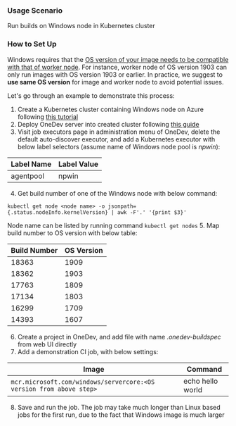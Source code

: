 ### Usage Scenario

Run builds on Windows node in Kubernetes cluster

### How to Set Up

Windows requires that the [OS version of your image needs to be compatible with that of worker node](https://docs.microsoft.com/en-us/virtualization/windowscontainers/deploy-containers/version-compatibility?tabs=windows-server-1903%2Cwindows-10-1909). For instance, worker node of OS version 1903 can only run images with OS version 1903 or earlier. In practice, we suggest to **use same OS version** for image and worker node to avoid potential issues. 

Let's go through an example to demonstrate this process:

1. Create a Kubernetes cluster containing Windows node on Azure following [this tutorial](https://docs.microsoft.com/en-us/azure/aks/windows-container-cli)
2. Deploy OneDev server into created cluster following [this guide](deploy-into-k8s.md)
3. Visit job executors page in administration menu of OneDev, delete the default auto-discover executor, and add a Kubernetes executor with below label selectors (assume name of Windows node pool is _npwin_):

  |Label Name|Label Value|
  |---|---|
  |agentpool|npwin|
4. Get build number of one of the Windows node with below command:

  ```
  kubectl get node <node name> -o jsonpath={.status.nodeInfo.kernelVersion} | awk -F'.' '{print $3}'
  ```
  Node name can be listed by running command `kubectl get nodes`
5. Map build number to OS version with below table:

  |Build Number | OS Version |
  |---|---|
  |18363|1909|
  |18362|1903|
  |17763|1809|
  |17134|1803|
  |16299|1709|
  |14393|1607|   
6. Create a project in OneDev, and add file with name _.onedev-buildspec_ from web UI directly
7. Add a demonstration CI job, with below settings:

  |Image|Command|
  |---|---|
  |`mcr.microsoft.com/windows/servercore:<OS version from above step>`|echo hello world|
  
8. Save and run the job. The job may take much longer than Linux based jobs for the first run, due to the fact that Windows image is much larger
